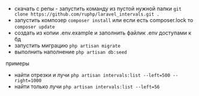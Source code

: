 - скачать с репы - запустить команду из пустой нужной папки `git clone https://github.com/ruphp/laravel_intervals.git .`
- запустить композер `composer install` или если есть composer.lock то  `composer update`
- создать из копии .env.example  и заполнить файлик .env доступами к бд 
- запустить миграцию   `php artisan migrate`
- выполнить наполнение  `php artisan db:seed`     

примеры
- найти отрезки и лучи `php artisan intervals:list --left=500 --right=1000`
- найти только лучи `php artisan intervals:list --left=56`
  
